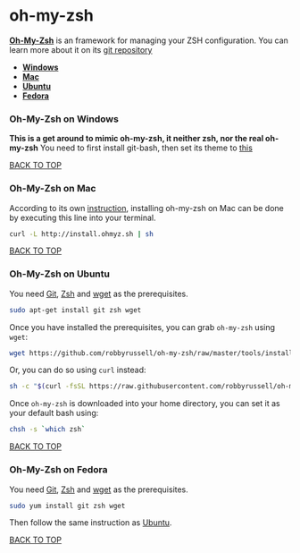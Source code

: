 oh-my-zsh
=========
[**Oh-My-Zsh**](http://ohmyz.sh) is an framework for managing your ZSH configuration.  You can learn more about it on its [git repository](https://github.com/robbyrussell/oh-my-zsh)

* [**Windows**](#oh-my-zsh-on-windows)
* [**Mac**](#oh-my-zsh-on-mac)
* [**Ubuntu**](#oh-my-zsh-on-ubuntu)
* [**Fedora**](#oh-my-zsh-on-fedora)

### Oh-My-Zsh on Windows
**This is a get around to mimic oh-my-zsh, it neither zsh, nor the real oh-my-zsh**
You need to first install git-bash, then set its theme to [this](https://github.com/ctrl-alt-del/devenv/tree/master/terminal/git/git-bash)

[BACK TO TOP](https://github.com/ctrl-alt-del/devenv/tree/master/terminal)


### Oh-My-Zsh on Mac
According to its own [instruction](https://github.com/robbyrussell/oh-my-zsh#via-curl), installing oh-my-zsh on Mac can be done by executing this line into your terminal.
```sh
curl -L http://install.ohmyz.sh | sh
```
[BACK TO TOP](https://github.com/ctrl-alt-del/devenv/tree/master/terminal)


### Oh-My-Zsh on Ubuntu
You need [Git](https://github.com/ctrl-alt-del/devenv/tree/master/terminal/git), [Zsh](https://github.com/ctrl-alt-del/devenv/tree/master/terminal/zsh) and [wget](https://github.com/ctrl-alt-del/devenv/tree/master/network/wget) as the prerequisites.
```sh
sudo apt-get install git zsh wget
```

Once you have installed the prerequisites, you can grab `oh-my-zsh` using `wget`:
```sh
wget https://github.com/robbyrussell/oh-my-zsh/raw/master/tools/install.sh -O - | zsh
```

Or, you can do so using `curl` instead:
```sh
sh -c "$(curl -fsSL https://raw.githubusercontent.com/robbyrussell/oh-my-zsh/master/tools/install.sh)"
```

Once `oh-my-zsh` is downloaded into your home directory, you can set it as your default bash using:
```sh
chsh -s `which zsh`
```
[BACK TO TOP](https://github.com/ctrl-alt-del/devenv/tree/master/terminal)


### Oh-My-Zsh on Fedora
You need [Git](https://github.com/ctrl-alt-del/devenv/tree/master/terminal/git), [Zsh](https://github.com/ctrl-alt-del/devenv/tree/master/terminal/zsh) and [wget](https://github.com/ctrl-alt-del/devenv/tree/master/network/wget) as the prerequisites.
```sh
sudo yum install git zsh wget
```

Then follow the same instruction as [Ubuntu](#oh-my-zsh-on-ubuntu).

[BACK TO TOP](https://github.com/ctrl-alt-del/devenv/tree/master/terminal)
